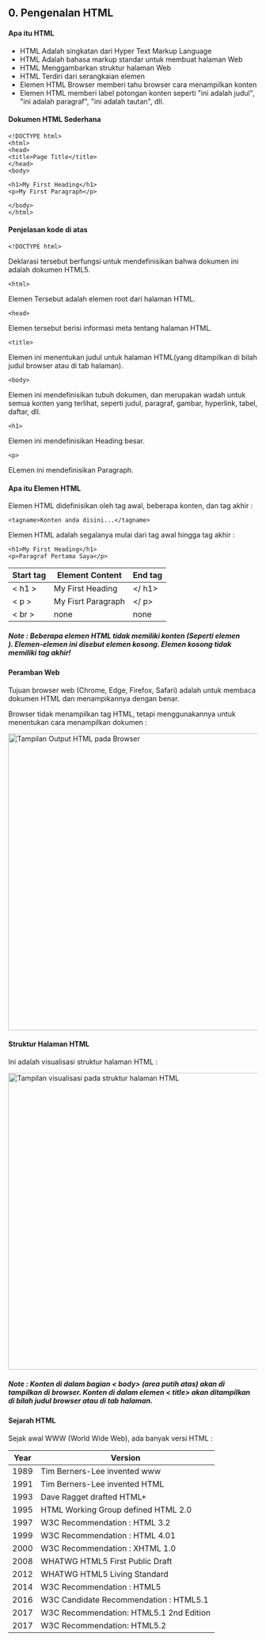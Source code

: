 
## 0. Pengenalan HTML

#### Apa itu HTML

- HTML Adalah singkatan dari Hyper Text Markup Language
- HTML Adalah bahasa markup standar untuk membuat halaman Web
- HTML Menggambarkan struktur halaman Web 
- HTML Terdiri dari serangkaian elemen
- Elemen HTML Browser memberi tahu browser cara menampilkan konten
- Elemen HTML memberi label potongan konten seperti "ini adalah judul", "ini adalah paragraf", "ini adalah tautan", dll.


#### Dokumen HTML Sederhana

    <!DOCTYPE html>
    <html>
    <head>
    <title>Page Title</title>
    </head>
    <body>

    <h1>My First Heading</h1>
    <p>My First Paragraph</p>

    </body>
    </html>


#### Penjelasan kode di atas

    <!DOCTYPE html>
Deklarasi tersebut berfungsi untuk mendefinisikan bahwa dokumen ini adalah dokumen HTML5.
    
    <html>
Elemen Tersebut adalah elemen root dari halaman HTML.

    <head>
Elemen tersebut berisi informasi meta tentang halaman HTML.

    <title>
Elemen ini menentukan judul untuk halaman HTML(yang ditampilkan di bilah judul browser atau di tab halaman).

    <body>
Elemen ini mendefinisikan tubuh dokumen, dan merupakan wadah untuk semua konten yang terlihat, seperti judul, paragraf, gambar, hyperlink, tabel, daftar, dll.

    <h1>
Elemen ini mendefinisikan Heading besar.

    <p>
ELemen ini mendefinisikan Paragraph.


#### Apa itu Elemen HTML

Elemen HTML didefinisikan oleh tag awal, beberapa konten, dan tag akhir :

    <tagname>Konten anda disini...</tagname>

Elemen HTML adalah segalanya mulai dari tag awal hingga tag akhir :

    <h1>My First Heading</h1>
    <p>Paragraf Pertama Saya</p>

|  Start tag  |  Element Content   | End tag |
| ----------- | ------------------ | ------- |
| < h1 >      | My First Heading   | </ h1>  |
| < p >       | My Fisrt Paragraph | </ p>   |
| < br >      | none               | none    |

##### Note : Beberapa elemen HTML tidak memiliki konten (Seperti elemen <br>). Elemen-elemen ini disebut elemen kosong. Elemen kosong tidak memiliki tag akhir!

#### Peramban Web

Tujuan browser web (Chrome, Edge, Firefox, Safari) adalah untuk membaca dokumen HTML dan menampikannya dengan benar.

Browser tidak menampilkan tag HTML, tetapi menggunakannya untuk menentukan cara menampilkan dokumen :

<img src="../assets/Tampilan-Output-HTML.png" alt="Tampilan Output HTML pada Browser" width="600"/>

#### Struktur Halaman HTML

Ini adalah visualisasi struktur halaman HTML :

<img src="../assets/Visualisasi-struktur-HTML.png" alt="Tampilan visualisasi pada struktur halaman HTML" width="600"/>

##### Note : Konten di dalam bagian < body> (area putih atas) akan di tampilkan di browser. Konten di dalam elemen < title> akan ditampilkan di bilah judul browser atau di tab halaman.

#### Sejarah HTML

Sejak awal WWW (World Wide Web), ada banyak versi HTML :

| Year |                  Version                |
| ---- | --------------------------------------- |
| 1989 | Tim Berners-Lee invented www            |
| 1991 | Tim Berners-Lee invented HTML           |
| 1993 | Dave Ragget drafted HTML+               |
| 1995 | HTML Working Group defined HTML 2.0     |
| 1997 | W3C Recommendation : HTML 3.2           |
| 1999 | W3C Recommendation : HTML 4.01          |
| 2000 | W3C Recommendation : XHTML 1.0          |
| 2008 | WHATWG HTML5 First Public Draft         |
| 2012 | WHATWG HTML5 Living Standard            |
| 2014 | W3C Recommendation : HTML5              |
| 2016 | W3C Candidate Recommendation : HTML5.1  |
| 2017 | W3C Recommendation: HTML5.1 2nd Edition |
| 2017 | W3C Recommendation: HTML5.2             |